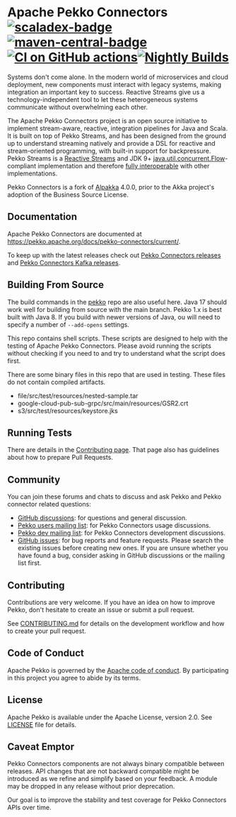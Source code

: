 # Apache Pekko Connectors [![scaladex-badge][]][scaladex] [![maven-central-badge][]][maven-central] [![CI on GitHub actions](https://github.com/apache/pekko-connectors/actions/workflows/check-build-test.yml/badge.svg)](https://github.com/apache/pekko-connectors/actions/workflows/check-build-test.yml)[![Nightly Builds](https://github.com/apache/pekko-connectors/actions/workflows/nightly-builds.yaml/badge.svg)](https://github.com/apache/pekko-connectors/actions/workflows/nightly-builds.yaml)

[scaladex]:              https://index.scala-lang.org/apache/pekko-connectors
[scaladex-badge]:        https://index.scala-lang.org/apache/pekko-connectors/latest.svg
[maven-central]:         https://search.maven.org/#search%7Cga%7C1%7Cpekko-connectors
[maven-central-badge]:   https://maven-badges.herokuapp.com/maven-central/org.pekko/pekko-connectors-file_2.13/badge.svg

Systems don't come alone. In the modern world of microservices and cloud deployment, new components must interact with legacy systems, making integration an important key to success. Reactive Streams give us a technology-independent tool to let these heterogeneous systems communicate without overwhelming each other.

The Apache Pekko Connectors project is an open source initiative to implement stream-aware, reactive, integration pipelines for Java and Scala. It is built on top of Pekko Streams, and has been designed from the ground up to understand streaming natively and provide a DSL for reactive and stream-oriented programming, with built-in support for backpressure. Pekko Streams is a [Reactive Streams](http://www.reactive-streams.org/) and JDK 9+ [java.util.concurrent.Flow](https://docs.oracle.com/javase/10/docs/api/java/util/concurrent/Flow.html)-compliant implementation and therefore [fully interoperable](https://pekko.apache.org/docs/pekko/current/general/stream/stream-design.html#interoperation-with-other-reactive-streams-implementations) with other implementations.

Pekko Connectors is a fork of [Alpakka](https://github.com/akka/alpakka) 4.0.0, prior to the Akka project's adoption of the Business Source License.

## Documentation

Apache Pekko Connectors are documented at https://pekko.apache.org/docs/pekko-connectors/current/.

To keep up with the latest releases check out [Pekko Connectors releases](https://pekko.apache.org/docs/pekko-connectors/current/release-notes/index.html) and [Pekko Connectors Kafka releases](https://pekko.apache.org/docs/pekko-connectors-kafka/current/release-notes/index.html).

## Building From Source

The build commands in the [pekko](https://github.com/apache/pekko?tab=readme-ov-file#building-from-source) repo are also useful here. Java 17 should work well for building from source with the main branch. Pekko 1.x is best built with Java 8. If you build with newer versions of Java, ou will need to specify a number of `--add-opens` settings.

This repo contains shell scripts. These scripts are designed to help with the testing of Apache Pekko Connectors. Please avoid running the scripts without checking if you need to and try to understand what the script does first.

There are some binary files in this repo that are used in testing. These files do not contain compiled artifacts.

* file/src/test/resources/nested-sample.tar
* google-cloud-pub-sub-grpc/src/main/resources/GSR2.crt
* s3/src/test/resources/keystore.jks

## Running Tests

There are details in the [Contributing page](https://github.com/apache/pekko-connectors/blob/main/CONTRIBUTING.md). That page also has guidelines about how to prepare Pull Requests.

## Community

You can join these forums and chats to discuss and ask Pekko and Pekko connector related questions:

- [GitHub discussions](https://github.com/apache/pekko-connectors/discussions): for questions and general discussion.
- [Pekko users mailing list](https://lists.apache.org/list.html?users@pekko.apache.org): for Pekko Connectors usage discussions.
- [Pekko dev mailing list](https://lists.apache.org/list.html?dev@pekko.apache.org): for Pekko Connectors development discussions.
- [GitHub issues](https://github.com/apache/pekko-connectors/issues): for bug reports and feature requests. Please search the existing issues before creating new ones. If you are unsure whether you have found a bug, consider asking in GitHub discussions or the mailing list first.

## Contributing

Contributions are very welcome. If you have an idea on how to improve Pekko, don't hesitate to create an issue or submit a pull request.

See [CONTRIBUTING.md](https://github.com/apache/pekko-connectors/blob/main/CONTRIBUTING.md) for details on the development workflow and how to create your pull request.

## Code of Conduct

Apache Pekko is governed by the [Apache code of conduct](https://www.apache.org/foundation/policies/conduct.html). By participating in this project you agree to abide by its terms.

## License

Apache Pekko is available under the Apache License, version 2.0. See [LICENSE](https://github.com/apache/pekko-connectors/blob/main/LICENSE) file for details.

## Caveat Emptor

Pekko Connectors components are not always binary compatible between releases. API changes that are not backward compatible might be introduced as we refine and simplify based on your feedback. A module may be dropped in any release without prior deprecation. 

Our goal is to improve the stability and test coverage for Pekko Connectors APIs over time.
